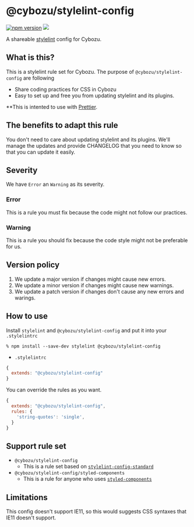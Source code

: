 # @cybozu/stylelint-config

[![npm version](https://badge.fury.io/js/%40cybozu%2Fstylelint-config.svg)](https://badge.fury.io/js/%40cybozu%2Fstylelint-config)
[![](https://github.com/cybozu/stylelint-config/workflows/test/badge.svg)](https://github.com/cybozu/stylelint-config/actions?workflow=test)

A shareable [stylelint](https://stylelint.io/) config for Cybozu.

## What is this?

This is a stylelint rule set for Cybozu.
The purpose of `@cybozu/stylelint-config` are following

- Share coding practices for CSS in Cybozu
- Easy to set up and free you from updating stylelint and its plugins.

**This is intented to use with [Prettier](https://prettier.io/).

## The benefits to adapt this rule

You don't need to care about updating stylelint and its plugins.
We'll manage the updates and provide CHANGELOG that you need to know so that you can update it easily.

## Severity

We have `Error` an `Warning` as its severity.

### Error

This is a rule you must fix because the code might not follow our practices.

### Warning

This is a rule you should fix because the code style might not be preferable for us.

## Version policy

1.  We update a major version if changes might cause new errors.
1.  We update a minor version if changes might cause new warnings.
1.  We update a patch version if changes don't cause any new errors and warings.

## How to use

Install `stylelint` and `@cybozu/stylelint-config` and put it into your `.stylelintrc`

```
% npm install --save-dev stylelint @cybozu/stylelint-config
```

- `.stylelintrc`

```js
{
  extends: "@cybozu/stylelint-config"
}
```

You can override the rules as you want.

```js
{
  extends: "@cybozu/stylelint-config",
  rules: {
    'string-quotes': 'single',
  }
}
```

## Support rule set

- `@cybozu/stylelint-config`
  - This is a rule set based on [`stylelint-config-standard`](https://github.com/stylelint/stylelint-config-standard)
- `@cybozu/stylelint-config/styled-components`
  - This is a rule for anyone who uses [`styled-components`](https://styled-components.com/)

## Limitations

This config doesn't support IE11, so this would suggests CSS syntaxes that IE11 doesn't support.
